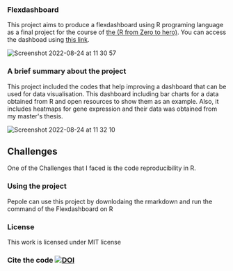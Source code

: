 ### Flexdashboard
This project aims to produce a flexdashboard using R programing language as a final project for the course of [the (R from Zero to hero)](https://github.com/BatoolMM/from-Zero-to-hero-in-r). You can access the dashboad using [this link](https://rpubs.com/Mona_2022/932764).

![Screenshot 2022-08-24 at 11 30 57](https://user-images.githubusercontent.com/53487593/186370261-ce26e19c-d4f4-477e-9fd8-6f410956a2fb.png)

### A brief summary about the project
This project included the codes that help improving a dashboard that can be used for data visualisation. This dashboard including bar charts for a data obtained from R and open resources to show them as an example. Also, it includes heatmaps for gene expression and their data was obtained from my master's thesis. 

![Screenshot 2022-08-24 at 11 32 10](https://user-images.githubusercontent.com/53487593/186370505-7e3fb2b8-04b6-43d9-98bc-6e7aed230b5a.png)

## Challenges 
One of the Challenges that I faced is the code reproducibility in R. 

### Using the project
Pepole can use this project by downlodaing the rmarkdown and run the command of the Flexdashboard on R 

### License 
This work is licensed under MIT license 
### Cite the code [![DOI](https://zenodo.org/badge/528095301.svg)](https://zenodo.org/badge/latestdoi/528095301)
